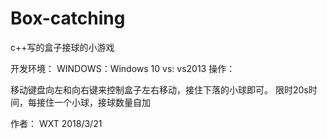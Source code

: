 # Box-catching
c++写的盒子接球的小游戏

开发环境： WINDOWS：Windows 10 
            vs:    vs2013
操作：

移动键盘向左和向右键来控制盒子左右移动，接住下落的小球即可。
限时20s时间，每接住一个小球，接球数量自加

作者： WXT 2018/3/21
